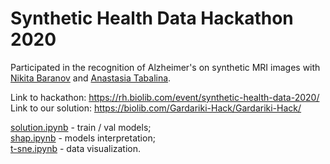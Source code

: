 # Synthetic Health Data Hackathon 2020
Participated in the recognition of Alzheimer's on synthetic MRI images with [Nikita Baranov](https://www.linkedin.com/in/nbar/) and [Anastasia Tabalina](https://github.com/TabalinaAnastasia).

Link to hackathon: https://rh.biolib.com/event/synthetic-health-data-2020/<br/>
Link to our solution: https://biolib.com/Gardariki-Hack/Gardariki-Hack/

[solution.ipynb](solution.ipynb) - train / val models;<br/>
[shap.ipynb](shap.ipynb) - models interpretation;<br/>
[t-sne.ipynb](t-sne.ipynb) - data visualization.
